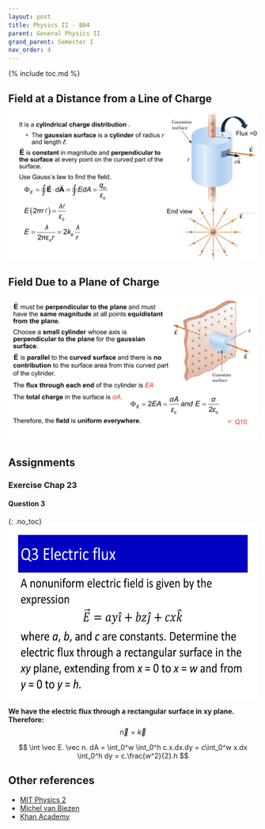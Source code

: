 ```yaml
---
layout: post
title: Physics II - B04
parent: General Physics II
grand_parent: Semester I
nav_order: 4
---
```


{% include toc.md %}

## Field at a Distance from a Line of Charge
![](tTL34zd.png)

## Field Due to a Plane of Charge
![](J8Bjrra.png)

## Assignments
### Exercise Chap 23
#### Question 3
{: .no_toc}
<img src = "NhbjjhK.png" width = 650 height = 350>

**We have the electric flux through a rectangular surface in xy plane. Therefore:**
$$
\vec n = \vec k
$$

$$
\int \vec E. \vec n. dA = \int_0^w
\int_0^h c.x.dx.dy = c\int_0^w x.dx \int_0^h dy = c.\frac{w^2}{2}.h
$$

## Other references
* [MIT Physics 2](https://www.youtube.com/playlist?list=PLyQSN7X0ro2314mKyUiOILaOC2hk6Pc3j)
* [Michel van Biezen](https://www.youtube.com/playlist?list=PLX2gX-ftPVXX7BZOcM1Y2gb8IQrTBrmUB)
* [Khan Academy](https://www.khanacademy.org/science/in-in-class-12th-physics-india)